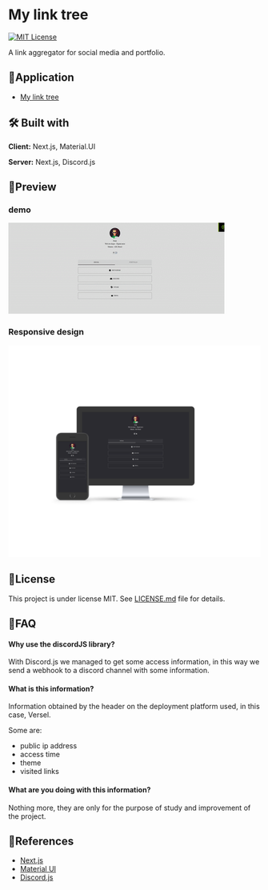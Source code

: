 
# My link tree
[![MIT License](https://img.shields.io/badge/License-MIT-green.svg)](https://choosealicense.com/licenses/mit/)


A link aggregator for social media and portfolio.
## 🚀Application

- [My link tree](https://my-link-tree-moondusk1996.vercel.app/)
    
## 🛠️ Built with

**Client:** Next.js, Material.UI

**Server:** Next.js, Discord.js


## 🔎Preview

### demo
![Demostração](https://raw.githubusercontent.com/MoonDusk1996/assets/main/my-link-tree/Demo.gif)

### Responsive design
![Demostração](https://raw.githubusercontent.com/MoonDusk1996/assets/main/my-link-tree/responsive%20design.png)



## 📄License
This project is under license MIT. See [LICENSE.md](https://choosealicense.com/licenses/mit/) file for details.



## 🙋FAQ

#### Why use the discordJS library?

With Discord.js we managed to get some access information, in this way we send a webhook to a discord channel with some information.

#### What is this information?

Information obtained by the header on the deployment platform used, in this case, Versel.

Some are:
- public ip address
- access time
- theme
- visited links

#### What are you doing with this information?

Nothing more, they are only for the purpose of study and improvement of the project.


## 📙References
 - [Next.js]( https://nextjs.org/)
 - [Material UI](https://mui.com/)
 - [Discord.js](https://discord.js.org/)
